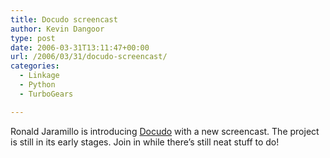 ```yaml
---
title: Docudo screencast
author: Kevin Dangoor
type: post
date: 2006-03-31T13:11:47+00:00
url: /2006/03/31/docudo-screencast/
categories:
  - Linkage
  - Python
  - TurboGears

---
```

Ronald Jaramillo is introducing [Docudo][1] with a new screencast. The project is still in its early stages. Join in while there&#8217;s still neat stuff to do!

 [1]: http://www.checkandshare.com/blog/?p=42